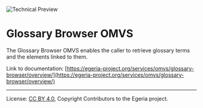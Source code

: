 <!-- SPDX-License-Identifier: CC-BY-4.0 -->
<!-- Copyright Contributors to the Egeria project. -->

![Technical Preview](../../../images/egeria-content-status-tech-preview.png)

# Glossary Browser OMVS

The Glossary Browser OMVS enables the caller to retrieve glossary terms and the elements linked to them.

Link to documentation: [https://egeria-project.org/services/omvs/glossary-browser/overview/](https://egeria-project.org/services/omvs/glossary-browser/overview/)

----
License: [CC BY 4.0](https://creativecommons.org/licenses/by/4.0/),
Copyright Contributors to the Egeria project.